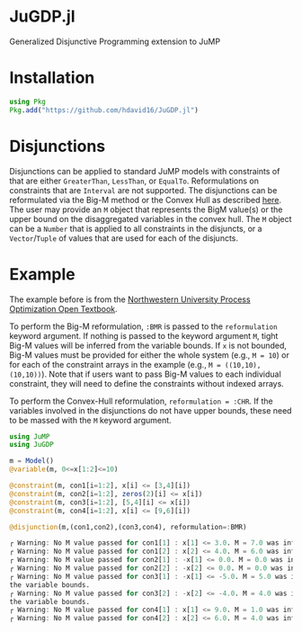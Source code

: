 # JuGDP.jl
Generalized Disjunctive Programming extension to JuMP

# Installation

```julia
using Pkg
Pkg.add("https://github.com/hdavid16/JuGDP.jl")
```

# Disjunctions

Disjunctions can be applied to standard JuMP models with constraints of that are either `GreaterThan`, `LessThan`, or `EqualTo`. Reformulations on constraints that are `Interval` are not supported. The disjunctions can be reformulated via the Big-M method or the Convex Hull as described [here](https://optimization.mccormick.northwestern.edu/index.php/Disjunctive_inequalities). The user may provide an `M` object that represents the BigM value(s) or the upper bound on the disaggregated variables in the convex hull. The `M` object can be a `Number` that is applied to all constraints in the disjuncts, or a `Vector`/`Tuple` of values that are used for each of the disjuncts.

# Example

The example before is from the [Northwestern University Process Optimization Open Textbook](https://optimization.mccormick.northwestern.edu/index.php/Disjunctive_inequalities).

To perform the Big-M reformulation, `:BMR` is passed to the `reformulation` keyword argument. If nothing is passed to the keyword argument `M`, tight Big-M values will be inferred from the variable bounds. If `x` is not bounded, Big-M values must be provided for either the whole system (e.g., `M = 10`) or for each of the constraint arrays in the example (e.g., `M = ((10,10),(10,10))`). Note that if users want to pass Big-M values to each individual constraint, they will need to define the constraints without indexed arrays.

To perform the Convex-Hull reformulation, `reformulation = :CHR`. If the variables involved in the disjunctions do not have upper bounds, these need to be massed with the `M` keyword argument.

```julia
using JuMP
using JuGDP

m = Model()
@variable(m, 0<=x[1:2]<=10)

@constraint(m, con1[i=1:2], x[i] <= [3,4][i])
@constraint(m, con2[i=1:2], zeros(2)[i] <= x[i])
@constraint(m, con3[i=1:2], [5,4][i] <= x[i])
@constraint(m, con4[i=1:2], x[i] <= [9,6][i])

@disjunction(m,(con1,con2),(con3,con4), reformulation=:BMR)

┌ Warning: No M value passed for con1[1] : x[1] <= 3.0. M = 7.0 was inferred from the variable bounds.
┌ Warning: No M value passed for con1[2] : x[2] <= 4.0. M = 6.0 was inferred from the variable bounds.
┌ Warning: No M value passed for con2[1] : -x[1] <= 0.0. M = 0.0 was inferred from the variable bounds.
┌ Warning: No M value passed for con2[2] : -x[2] <= 0.0. M = 0.0 was inferred from the variable bounds.
┌ Warning: No M value passed for con3[1] : -x[1] <= -5.0. M = 5.0 was inferred from
the variable bounds.
┌ Warning: No M value passed for con3[2] : -x[2] <= -4.0. M = 4.0 was inferred from
the variable bounds.
┌ Warning: No M value passed for con4[1] : x[1] <= 9.0. M = 1.0 was inferred from the variable bounds.
┌ Warning: No M value passed for con4[2] : x[2] <= 6.0. M = 4.0 was inferred from the variable bounds.
```

